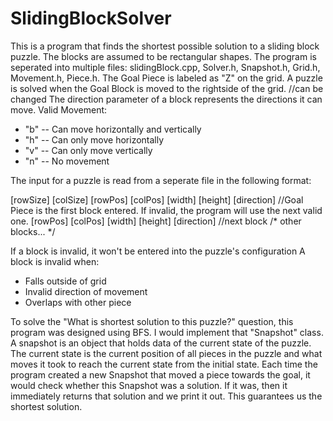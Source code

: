 # SlidingBlockSolver

This is a program that finds the shortest possible solution to a sliding block puzzle. 
The blocks are assumed to be rectangular shapes. The program is seperated into multiple files:
slidingBlock.cpp, Solver.h, Snapshot.h, Grid.h, Movement.h, Piece.h.
The Goal Piece is labeled as "Z" on the grid. A puzzle is solved when the Goal Block is moved to the rightside of the grid. //can be changed
The direction parameter of a block represents the directions it can move.
Valid Movement:
  * "b" --  Can move horizontally and vertically
  * "h" --  Can only move horizontally
  * "v" --  Can only move vertically
  * "n" --  No movement

The input for a puzzle is read from a seperate file in the following format:

[rowSize] [colSize]
[rowPos]  [colPos]  [width] [height]  [direction]   //Goal Piece is the first block entered. If invalid, the program will use the next valid one.
[rowPos]  [colPos]  [width] [height]  [direction]   //next block
/*          other blocks...         */

If a block is invalid, it won't be entered into the puzzle's configuration
A block is invalid when:
  * Falls outside of grid
  * Invalid direction of movement
  * Overlaps with other piece
  
To solve the "What is shortest solution to this puzzle?" question, this program was designed using BFS.
I would implement that "Snapshot" class.
A snapshot is an object that holds data of the current state of the puzzle.
The current state is the current position of all pieces in the puzzle and what moves it took to reach the current state from the initial state.
Each time the program created a new Snapshot that moved a piece towards the goal, it would check whether this Snapshot was a solution.
If it was, then it immediately returns that solution and we print it out.
This guarantees us the shortest solution.
